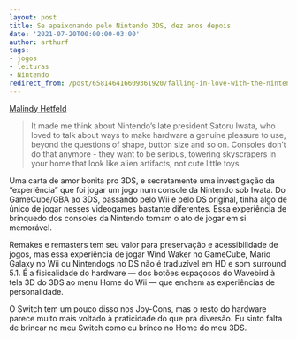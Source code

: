 ```yaml
---
layout: post
title: Se apaixonando pelo Nintendo 3DS, dez anos depois
date: '2021-07-20T00:00:00-03:00'
author: arthurf
tags:
- jogos
- leituras
- Nintendo
redirect_from: /post/658146416609361920/falling-in-love-with-the-nintendo-3ds-10-years
---
```

[Malindy Hetfeld](https://www.eurogamer.net/articles/2021-06-20-falling-in-love-with-the-nintendo-3ds-ten-years-late)

> It made me think about Nintendo’s late president Satoru Iwata, who loved to talk about ways to make hardware a genuine pleasure to use, beyond the questions of shape, button size and so on. Consoles don’t do that anymore - they want to be serious, towering skyscrapers in your home that look like alien artifacts, not cute little toys.

Uma carta de amor bonita pro 3DS, e secretamente uma investigação da “experiência” que foi jogar um jogo num console da Nintendo sob Iwata. Do GameCube/GBA ao 3DS, passando pelo Wii e pelo DS original, tinha algo de único de jogar nesses videogames bastante diferentes. Essa experiência de brinquedo dos consoles da Nintendo tornam o ato de jogar em si memorável.

Remakes e remasters tem seu valor para preservação e acessibilidade de jogos, mas essa experiência de jogar Wind Waker no GameCube, Mario Galaxy no Wii ou Nintendogs no DS não é traduzível em HD e som surround 5.1. É a fisicalidade do hardware — dos botões espaçosos do Wavebird à tela 3D do 3DS ao menu Home do Wii — que enchem as experiências de personalidade.

O Switch tem um pouco disso nos Joy-Cons, mas o resto do hardware parece muito mais voltado à praticidade do que pra diversão. Eu sinto falta de brincar no meu Switch como eu brinco no Home do meu 3DS.

